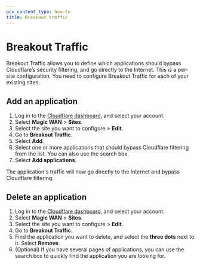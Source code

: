 ```yaml
---
pcx_content_type: how-to
title: Breakout traffic
---
```


# Breakout Traffic

Breakout Traffic allows you to define which applications should bypass Cloudflare’s security filtering, and go directly to the Internet. This is a per-site configuration. You need to configure Breakout Traffic for each of your existing sites.

## Add an application

1. Log in to the [Cloudflare dashboard](https://dash.cloudflare.com/login), and select your account.
2. Select **Magic WAN** > **Sites**.
3. Select the site you want to configure > **Edit**.
4. Go to **Breakout Traffic**.
5. Select **Add**.
6. Select one or more applications that should bypass Cloudflare filtering from the list. You can also use the search box.
7. Select **Add applications**.

The application's traffic will now go directly to the Internet and bypass Cloudflare filtering.

## Delete an application

1. Log in to the [Cloudflare dashboard](https://dash.cloudflare.com/login), and select your account.
2. Select **Magic WAN** > **Sites**.
3. Select the site you want to configure > **Edit**.
4. Go to **Breakout Traffic**.
5. Find the application you want to delete, and select the **three dots** next to it.
Select **Remove**.
6. (Optional) If you have several pages of applications, you can use the search box to quickly find the application you are looking for.